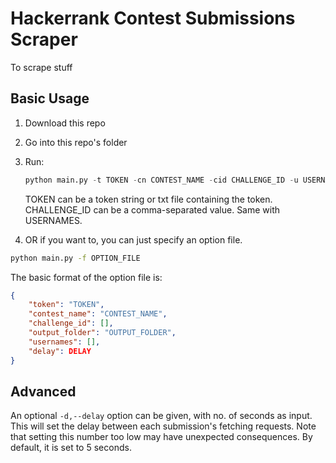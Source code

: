 # Hackerrank Contest Submissions Scraper
To scrape stuff

## Basic Usage
1. Download this repo
2. Go into this repo's folder
3. Run:
    ```py
    python main.py -t TOKEN -cn CONTEST_NAME -cid CHALLENGE_ID -u USERNAMES -o OUTPUT_FOLDER
    ```
    TOKEN can be a token string or txt file containing the token.
    CHALLENGE_ID can be a comma-separated value. Same with USERNAMES.

4. OR if you want to, you can just specify an option file.
```sh
python main.py -f OPTION_FILE

```

The basic format of the option file is:
```json
{
    "token": "TOKEN",
    "contest_name": "CONTEST_NAME",
    "challenge_id": [],
    "output_folder": "OUTPUT_FOLDER",
    "usernames": [],
    "delay": DELAY
}
```

## Advanced
An optional `-d,--delay` option can be given, with no. of seconds as input. This will set the delay between each submission's fetching requests. Note that setting this number too low may have unexpected consequences. By default, it is set to 5 seconds.
